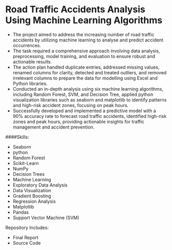 # Road Traffic Accidents Analysis Using Machine Learning Algorithms
- The project aimed to address the increasing number of road traffic accidents by utilizing machine learning to 
analyse and predict accident occurrences. 
- The task required a comprehensive approach involving data analysis, preprocessing, model training, and 
evaluation to ensure robust and actionable results.
- The action plan handled duplicate entries, addressed missing values, renamed columns for clarity, detected 
and treated outliers, and removed irrelevant columns to prepare the data for modelling using Excel and Python 
libraries.
- Conducted an in-depth analysis using six machine learning algorithms, including Random Forest, SVM, and 
Decision Tree, applied python visualization libraries such as seaborn and matplotlib to identify patterns and 
high-risk accident zones, focusing on peak hours.
- Successfully developed and implemented a predictive model with a 90% accuracy rate to forecast road traffic 
accidents, identified high-risk zones and peak hours, providing actionable insights for traffic management and 
accident prevention.

####Skills:
- Seaborn
-  python
-  Random Forest
-  Scikit-Learn
-  NumPy
-  Decision Trees
-  Machine Learning
-  Exploratory Data Analysis
-  Data Visualization
-  Gradient Boosting
-  Regression Analysis
-  Matplotlib
-  Pandas
-  Support Vector Machine (SVM)

Repository Includes: 
- Final Report
- Source Code

